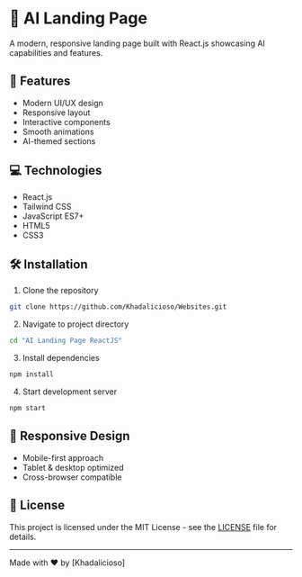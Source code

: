 # 🤖 AI Landing Page

A modern, responsive landing page built with React.js showcasing AI capabilities and features.

## 🚀 Features

- Modern UI/UX design
- Responsive layout
- Interactive components
- Smooth animations
- AI-themed sections

## 💻 Technologies

- React.js
- Tailwind CSS
- JavaScript ES7+
- HTML5
- CSS3

## 🛠️ Installation

1. Clone the repository
```bash
git clone https://github.com/Khadalicioso/Websites.git
```

2. Navigate to project directory
```bash
cd "AI Landing Page ReactJS"
```

3. Install dependencies
```bash
npm install
```

4. Start development server
```bash
npm start
```

## 📱 Responsive Design

- Mobile-first approach
- Tablet & desktop optimized
- Cross-browser compatible

## 📄 License

This project is licensed under the MIT License - see the [LICENSE](../LICENSE) file for details.

---

Made with ❤️ by [Khadalicioso]
